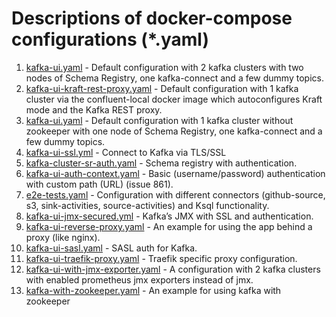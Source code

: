 # Descriptions of docker-compose configurations (*.yaml)

1. [kafka-ui.yaml](./kafbat-ui.yaml) - Default configuration with 2 kafka clusters with two nodes of Schema Registry, one kafka-connect and a few dummy topics.
2. [kafka-ui-kraft-rest-proxy.yaml](./kafka-ui-kraft-rest-proxy.yaml) - Default configuration with 1 kafka cluster via the confluent-local docker image which autoconfigures Kraft mode and the Kafka REST proxy.
3. [kafka-ui.yaml](../../.dev/dev.yaml) - Default configuration with 1 kafka cluster without zookeeper with one node of Schema Registry, one kafka-connect and a few dummy topics.
4. [kafka-ui-ssl.yml](./kafka-ssl.yml) - Connect to Kafka via TLS/SSL
5. [kafka-cluster-sr-auth.yaml](./cluster-sr-auth.yaml) - Schema registry with authentication.
6. [kafka-ui-auth-context.yaml](./auth-context.yaml) - Basic (username/password) authentication with custom path (URL) (issue 861).
7. [e2e-tests.yaml](./e2e-tests.yaml) - Configuration with different connectors (github-source, s3, sink-activities, source-activities) and Ksql functionality.
8. [kafka-ui-jmx-secured.yml](./ui-jmx-secured.yml) - Kafka’s JMX with SSL and authentication.
9. [kafka-ui-reverse-proxy.yaml](./nginx-proxy.yaml) - An example for using the app behind a proxy (like nginx).
10. [kafka-ui-sasl.yaml](./ui-sasl.yaml) - SASL auth for Kafka.
11. [kafka-ui-traefik-proxy.yaml](./traefik-proxy.yaml) - Traefik specific proxy configuration.
12. [kafka-ui-with-jmx-exporter.yaml](./ui-with-jmx-exporter.yaml) - A configuration with 2 kafka clusters with enabled prometheus jmx exporters instead of jmx.
13. [kafka-with-zookeeper.yaml](./kafka-zookeeper.yaml) - An example for using kafka with zookeeper